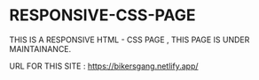 # RESPONSIVE-CSS-PAGE
THIS IS A RESPONSIVE HTML - CSS PAGE , THIS PAGE IS UNDER MAINTAINANCE.

URL FOR THIS SITE : https://bikersgang.netlify.app/
